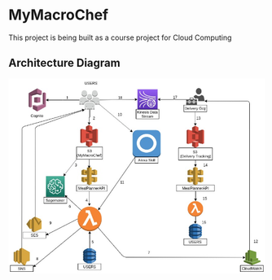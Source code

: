 # MyMacroChef

This project is being built as a course project for Cloud Computing

## Architecture Diagram

![diagram](architecture-diagram.jpg)
